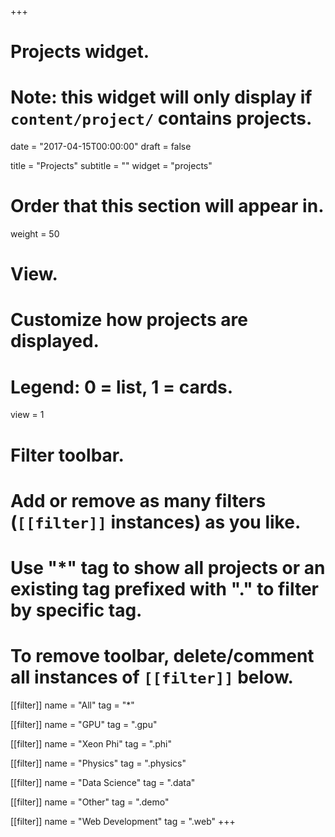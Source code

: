 +++
# Projects widget.
# Note: this widget will only display if `content/project/` contains projects.

date = "2017-04-15T00:00:00"
draft = false

title = "Projects"
subtitle = ""
widget = "projects"

# Order that this section will appear in.
weight = 50

# View.
# Customize how projects are displayed.
# Legend: 0 = list, 1 = cards.
view = 1

# Filter toolbar.
# Add or remove as many filters (`[[filter]]` instances) as you like.
# Use "*" tag to show all projects or an existing tag prefixed with "." to filter by specific tag.
# To remove toolbar, delete/comment all instances of `[[filter]]` below.
[[filter]]
  name = "All"
  tag = "*"
  
[[filter]]
  name = "GPU"
  tag = ".gpu"

[[filter]]
  name = "Xeon Phi"
  tag = ".phi"

[[filter]]
  name = "Physics"
  tag = ".physics"

[[filter]]
  name = "Data Science"
  tag = ".data"

[[filter]]
  name = "Other"
  tag = ".demo"
  
 [[filter]]
  name = "Web Development"
  tag = ".web"
+++

